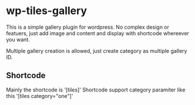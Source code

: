 wp-tiles-gallery
================

This is a simple gallery plugin for wordpress. No complex design or featuers, just add image and content and display with shortcode whereever you want.

Multiple gallery creation is allowed, just create category as multiple gallery ID.

Shortcode
---------
Mainly the shortcode is '[tiles]'
Shortcode support category paramiter like this '[tiles category="one"]'
